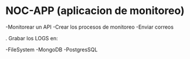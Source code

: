 

# NOC-APP (aplicacion de monitoreo)

-Monitorear un API
-Crear los procesos de monitoreo
-Enviar correos

. Grabar los LOGS en:

-FileSystem
-MongoDB
-PostgresSQL


